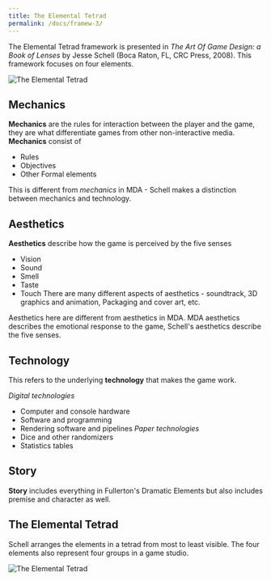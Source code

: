 ```yaml
---
title: The Elemental Tetrad
permalink: /docs/framew-3/
---
```


The Elemental Tetrad framework is presented in *The Art Of Game Design: a Book of Lenses* by Jesse Schell (Boca Raton, FL, CRC Press, 2008). This framework focuses on four elements.

<centre>        
    <img src="{{ "/assets/img/framew/elemtet.png" | relative_url }}" alt="The Elemental Tetrad" class="img-responsive">
</centre>

## Mechanics

**Mechanics** are the rules for interaction between the player and the game, they are what differentiate games from other non-interactive media.  
**Mechanics** consist of 
* Rules
* Objectives
* Other Formal elements

This is different from *mechanics* in MDA - Schell makes a distinction between mechanics and technology.  

## Aesthetics
**Aesthetics** describe how the game is perceived by the five senses  
* Vision
* Sound
* Smell
* Taste
* Touch
There are many different aspects of aesthetics - soundtrack, 3D graphics and animation, Packaging and cover art, etc.

Aesthetics here are different from aesthetics in MDA. MDA aesthetics describes the emotional response to the game, Schell's aesthetics describe the five senses.  

## Technology

This refers to the underlying **technology** that makes the game work.  

*Digital technologies*
* Computer and console hardware
* Software and programming
* Rendering software and pipelines
*Paper technologies*
* Dice and other randomizers
* Statistics tables

## Story

**Story** includes everything in Fullerton's Dramatic Elements but also includes premise and character as well.

## The Elemental Tetrad

Schell arranges the elements in a tetrad from most to least visible. The four elements also represent four groups in a game studio. 

<centre>        
    <img src="{{ "/assets/img/framew/elemtet.png" | relative_url }}" alt="The Elemental Tetrad" class="img-responsive">
</centre>



